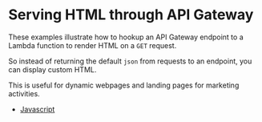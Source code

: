 <!--
title: Serving HTML through API Gateway
menuText: Serving HTML
description: Example of serving HTML page through API Gateway
layout: Doc
-->

# Serving HTML through API Gateway

These examples illustrate how to hookup an API Gateway endpoint to a Lambda function to render HTML on a `GET` request.

So instead of returning the default `json` from requests to an endpoint, you can display custom HTML.

This is useful for dynamic webpages and landing pages for marketing activities.

* [Javascript](./node)
